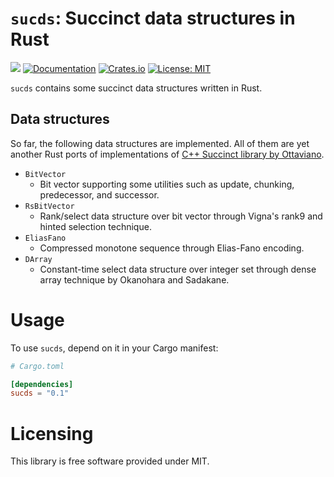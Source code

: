 # `sucds`: Succinct data structures in Rust

![](https://github.com/kampersanda/sucds/actions/workflows/rust.yml/badge.svg)
[![Documentation](https://docs.rs/sucds/badge.svg)](https://docs.rs/sucds)
[![Crates.io](https://img.shields.io/crates/v/sucds.svg)](https://crates.io/crates/sucds)
[![License: MIT](https://img.shields.io/badge/license-MIT-blue.svg)](https://github.com/kampersanda/sucds/blob/master/LICENSE)

`sucds` contains some succinct data structures written in Rust.

## Data structures

So far, the following data structures are implemented. All of them are yet another Rust ports of implementations of [C++ Succinct library by Ottaviano](https://github.com/ot/succinct).

- `BitVector`
  - Bit vector supporting some utilities such as update, chunking, predecessor, and successor.
- `RsBitVector`
  - Rank/select data structure over bit vector through Vigna's rank9 and hinted selection technique.
- `EliasFano`
  - Compressed monotone sequence through Elias-Fano encoding.
- `DArray`
  - Constant-time select data structure over integer set through dense array technique by Okanohara and Sadakane.

# Usage

To use `sucds`, depend on it in your Cargo manifest:

```toml
# Cargo.toml

[dependencies]
sucds = "0.1"
```

# Licensing

This library is free software provided under MIT.
